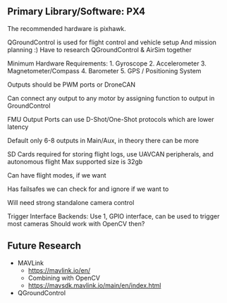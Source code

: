 ## Primary Library/Software: PX4

The recommended hardware is pixhawk.

QGroundControl is used for flight control and vehicle setup
    And mission planning :)
    Have to research QGroundControl & AirSim together

Minimum Hardware Requirements:
    1. Gyroscope
    2. Accelerometer
    3. Magnetometer/Compass
    4. Barometer
    5. GPS / Positioning System

Outputs should be PWM ports or DroneCAN

Can connect any output to any motor by assigning function to output in GroundControl

FMU Output Ports can use D-Shot/One-Shot protocols which are lower latency

Default only 6-8 outputs in Main/Aux, in theory there can be more

SD Cards required for storing flight logs, use UAVCAN peripherals, and autonomous flight
    Max supported size is 32gb

Can have flight modes, if we want

Has failsafes we can check for and ignore if we want to

Will need strong standalone camera control

Trigger Interface Backends: Use 1, GPIO interface, can be used to trigger most cameras
    Should work with OpenCV then?

## Future Research
- MAVLink
    - https://mavlink.io/en/
    - Combining with OpenCV
    - https://mavsdk.mavlink.io/main/en/index.html
- QGroundControl